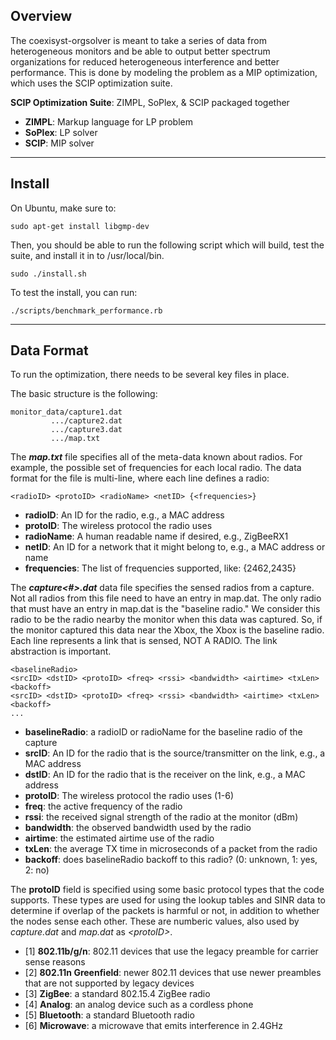 ## Overview

The coexisyst-orgsolver is meant to take a series of data from heterogeneous monitors and be able to output better spectrum
organizations for reduced heterogeneous interference and better performance.  This is done by modeling the problem as a MIP
optimization, which uses the SCIP optimization suite.

**SCIP Optimization Suite**:  ZIMPL, SoPlex, & SCIP packaged together

* **ZIMPL**:  Markup language for LP problem  
* **SoPlex**: LP solver 
* **SCIP**: MIP solver 

----------

## Install 

On Ubuntu, make sure to:

    sudo apt-get install libgmp-dev

Then, you should be able to run the following script which will build, test the suite, and install it in to /usr/local/bin.

    sudo ./install.sh

To test the install, you can run:

    ./scripts/benchmark_performance.rb

----------

## Data Format

To run the optimization, there needs to be several key files in place.

The basic structure is the following:

    monitor_data/capture1.dat
             .../capture2.dat
             .../capture3.dat
             .../map.txt

The _**map.txt**_ file specifies all of the meta-data known about radios.  For example, the possible set of frequencies for each local radio.
The data format for the file is multi-line, where each line defines a radio:

    <radioID> <protoID> <radioName> <netID> {<frequencies>}

  * **radioID**: An ID for the radio, e.g., a MAC address
  * **protoID**: The wireless protocol the radio uses
  * **radioName**: A human readable name if desired, e.g., ZigBeeRX1
  * **netID**: An ID for a network that it might belong to, e.g., a MAC address or name
  * **frequencies**:  The list of frequencies supported, like: {2462,2435}

The **_capture<\#>.dat_** data file specifies the sensed radios from a capture.  Not all radios from this file need to have an entry in map.dat.  The only
radio that must have an entry in map.dat is the "baseline radio."  We consider this radio to be the radio nearby the monitor when this data was
captured.  So, if the monitor captured this data near the Xbox, the Xbox is the baseline radio.  Each line represents a link that is sensed, NOT A RADIO.
The link abstraction is important.

    <baselineRadio>
    <srcID> <dstID> <protoID> <freq> <rssi> <bandwidth> <airtime> <txLen> <backoff>
    <srcID> <dstID> <protoID> <freq> <rssi> <bandwidth> <airtime> <txLen> <backoff>
    ...

  * **baselineRadio**: a radioID or radioName for the baseline radio of the capture
  * **srcID**: An ID for the radio that is the source/transmitter on the link, e.g., a MAC address
  * **dstID**: An ID for the radio that is the receiver on the link, e.g., a MAC address
  * **protoID**: The wireless protocol the radio uses (1-6)
  * **freq**: the active frequency of the radio
  * **rssi**: the received signal strength of the radio at the monitor (dBm)
  * **bandwidth**: the observed bandwidth used by the radio
  * **airtime**: the estimated airtime use of the radio
  * **txLen**: the average TX time in microseconds of a packet from the radio
  * **backoff**: does baselineRadio backoff to this radio? (0: unknown, 1: yes, 2: no)

The **protoID** field is specified using some basic protocol types that the code supports.  These types are used for using the lookup tables and SINR data to determine if overlap
of the packets is harmful or not, in addition to whether the nodes sense each other.  These are numberic values, also used by _capture.dat_ and _map.dat_
as _<protoID\>_.

  * [1] **802.11b/g/n**: 802.11 devices that use the legacy preamble for carrier sense reasons
  * [2] **802.11n Greenfield**: newer 802.11 devices that use newer preambles that are not supported by legacy devices
  * [3] **ZigBee**: a standard 802.15.4 ZigBee radio
  * [4] **Analog**: an analog device such as a cordless phone
  * [5] **Bluetooth**: a standard Bluetooth radio
  * [6] **Microwave**: a microwave that emits interference in 2.4GHz
